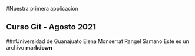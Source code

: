 #Nuestra primera applicacion
## Curso Git - Agosto 2021
###Universidad de Guanajuato
Elena Monserrat Rangel Samano
Este es un archivo  **markdown**